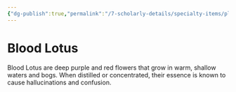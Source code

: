 ```yaml
---
{"dg-publish":true,"permalink":"/7-scholarly-details/specialty-items/plants-and-fungi/blood-lotus/","noteIcon":""}
---
```


# Blood Lotus

Blood Lotus are deep purple and red flowers that grow in warm, shallow waters and bogs. When distilled or concentrated, their essence is known to cause hallucinations and confusion.